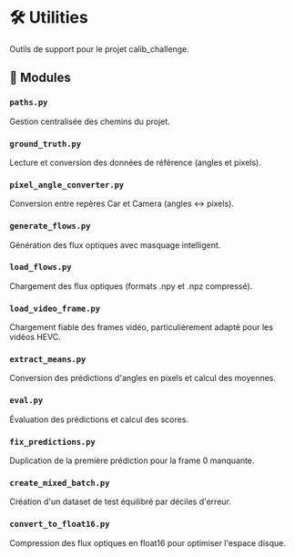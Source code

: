 # 🛠️ Utilities

Outils de support pour le projet calib_challenge.

## 📁 Modules

### `paths.py`
Gestion centralisée des chemins du projet.

### `ground_truth.py`
Lecture et conversion des données de référence (angles et pixels).

### `pixel_angle_converter.py`
Conversion entre repères Car et Camera (angles ↔ pixels).

### `generate_flows.py`
Génération des flux optiques avec masquage intelligent.

### `load_flows.py`
Chargement des flux optiques (formats .npy et .npz compressé).

### `load_video_frame.py`
Chargement fiable des frames vidéo, particulièrement adapté pour les vidéos HEVC.

### `extract_means.py`
Conversion des prédictions d'angles en pixels et calcul des moyennes.

### `eval.py`
Évaluation des prédictions et calcul des scores.

### `fix_predictions.py`
Duplication de la première prédiction pour la frame 0 manquante.

### `create_mixed_batch.py`
Création d'un dataset de test équilibré par déciles d'erreur.

### `convert_to_float16.py`
Compression des flux optiques en float16 pour optimiser l'espace disque.
